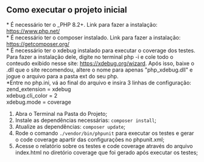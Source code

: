 ## Como executar o projeto inicial
\* É necessário ter o _PHP 8.2+. Link para fazer a instalação: https://www.php.net/ <br>
\* É necessário ter o composer instalado. Link para fazer a instalação: https://getcomposer.org/ <br>
\* É necessário ter o xdebug instalado para executar o coverage dos testes. Para fazer a instalação dele, digite no terminal php -i e cole todo o conteudo exibido nesse site: https://xdebug.org/wizard. Após isso, baixe o .dll que o site recomendou, altere o nome para apenas "php_xdebug.dll" e jogue o arquivo para a pasta ext do seu php. <br>
\*Entre no php.ini, vá ao final do arquivo e insira 3 linhas de configuração: zend_extension = xdebug <br>
xdebug.cli_color = 2 <br>
xdebug.mode = coverage <br>

1. Abra o Terminal na Pasta do Projeto;
2. Instale as dependências necessárias: `composer install`;
3. Atualize as dependências: `composer update`;
4. Rode o comando `./vendor/bin/phpunit` para executar os testes e gerar o code coverage apartir das configurações no phpunit.xml;
5. Acesse o relatório sobre os testes e code coverage através do arquivo index.html no diretório coverage que foi gerado após executar os testes;

